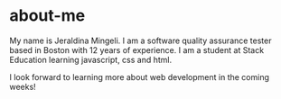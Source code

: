 # about-me
My name is Jeraldina Mingeli. I am a software quality assurance tester based in Boston with 12 years of experience. I am a student at Stack Education learning javascript, css and html. 

I look forward to learning more about web development in the coming weeks!
